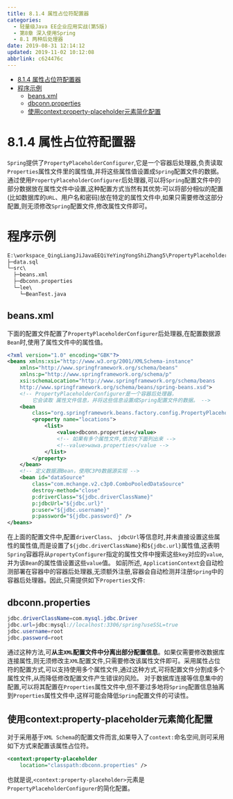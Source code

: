 ```yaml
---
title: 8.1.4 属性占位符配置器
categories: 
  - 轻量级Java EE企业应用实战(第5版)
  - 第8章 深入使用Spring
  - 8.1 两种后处理器
date: 2019-08-31 12:14:12
updated: 2019-11-02 10:12:08
abbrlink: c624476c
---
```

<div id='my_toc'>

- [8.1.4 属性占位符配置器](/JavaReadingNotes/c624476c/#8-1-4-属性占位符配置器)
- [程序示例](/JavaReadingNotes/c624476c/#程序示例)
    - [beans.xml](/JavaReadingNotes/c624476c/#beans-xml)
    - [dbconn.properties](/JavaReadingNotes/c624476c/#dbconn-properties)
    - [使用context:property-placeholder元素简化配置](/JavaReadingNotes/c624476c/#使用context-property-placeholder元素简化配置)

</div>
<!--more-->
<script>if (navigator.platform.toLowerCase() == 'win32'){document.getElementById('my_toc').style.display = 'none';}</script>

<!--end-->
<!--SSTStart-->
# 8.1.4 属性占位符配置器 #
`Spring`提供了`PropertyPlaceholderConfigurer`,它是一个容器后处理器,负责读取`Properties`属性文件里的属性值,并将这些属性值设置成`Spring`配置文件的数据。
通过使用`PropertyPlaceholderConfigurer`后处理器,可以将`Spring`配置文件中的部分数据放在属性文件中设置,这种配置方式当然有其优势:可以将部分相似的配置(比如数据库的`URL`、用户名和密码)放在特定的属性文件中,如果只需要修改这部分配置,则无须修改`Spring`配置文件,修改属性文件即可。
# 程序示例 #
```cmd
E:\workspace_QingLiangJiJavaEEQiYeYingYongShiZhang5\PropertyPlaceholderConfigurer
├─data.sql
└─src\
  ├─beans.xml
  ├─dbconn.properties
  └─lee\
    └─BeanTest.java
```
## beans.xml ##
下面的配置文件配置了`PropertyPlaceholderConfigurer`后处理器,在配置数据源`Bean`时,使用了属性文件中的属性值。
```xml
<?xml version="1.0" encoding="GBK"?>
<beans xmlns:xsi="http://www.w3.org/2001/XMLSchema-instance"
    xmlns="http://www.springframework.org/schema/beans"
    xmlns:p="http://www.springframework.org/schema/p"
    xsi:schemaLocation="http://www.springframework.org/schema/beans
	http://www.springframework.org/schema/beans/spring-beans.xsd">
    <!-- PropertyPlaceholderConfigurer是一个容器后处理器，
        它会读取 属性文件信息，并将这些信息设置成Spring配置文件的数据。 -->
    <bean
        class="org.springframework.beans.factory.config.PropertyPlaceholderConfigurer">
        <property name="locations">
            <list>
                <value>dbconn.properties</value>
                <!-- 如果有多个属性文件,依次在下面列出来 -->
                <!--value>wawa.properties</value -->
            </list>
        </property>
    </bean>
    <!-- 定义数据源Bean，使用C3P0数据源实现 -->
    <bean id="dataSource"
        class="com.mchange.v2.c3p0.ComboPooledDataSource"
        destroy-method="close" 
        p:driverClass="${jdbc.driverClassName}"
        p:jdbcUrl="${jdbc.url}"
        p:user="${jdbc.username}"
        p:password="${jdbc.password}" />
</beans>
```
<!--replace:jdbcUrl=jdbc U R L-->

在上面的配置文件中,配置`driverClass`、 `jdbcUrl`等信息时,并未直接设置这些属性的属性值,而是设置了`${jdbc.driverClassName}`和`${jdbc.url}`属性值,这表明`Spring`容器将从`propertyConfigurer`指定的属性文件中搜索这些`key`对应的`value`,并为该`Bean`的属性值设置这些`value`值。
如前所述, `ApplicationContext`会自动检测部署在容器中的容器后处理器,无须额外注册,容器会自动检测并注册`Spring`中的容器后处理器。因此,只需提供如下`Properties`文件:
## dbconn.properties ##
```java
jdbc.driverClassName=com.mysql.jdbc.Driver
jdbc.url=jdbc:mysql://localhost:3306/spring?useSSL=true
jdbc.username=root
jdbc.password=root
```
通过这种方法,可**从主`XML`配置文件中分离出部分配置信息**。如果仅需要修改数据库连接属性,则无须修改主`XML`配置文件,只需要修改该属性文件即可。采用属性占位符的配置方式,可以支持使用多个属性文件,通过这种方式,可将配置文件分割成多个属性文件,从而降低修改配置文件产生错误的风险。
对于数据库连接等信息集中的配置,可以将其配置在`Properties`属性文件中,但不要过多地将`Spring`配置信息抽离到`Properties`属性文件中,这样可能会降低`Spring`配置文件的可读性。

## 使用context:property-placeholder元素简化配置 ##
对于采用基于`XML Schema`的配置文件而言,如果导入了`context:`命名空间,则可采用如下方式来配置该属性占位符。
```xml
<context:property-placeholder
    location="classpath:dbconn.properties" />
```
也就是说,`<context:property-placeholder>`元素是`PropertyPlaceholderConfigurer`的简化配置。
<!--SSTStop-->


